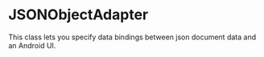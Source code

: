 # JSONObjectAdapter

This class lets you specify data bindings between json document data and an Android UI.
